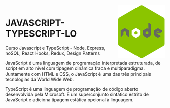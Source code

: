 <img src="nodejs.png" align="right" width="150">

# JAVASCRIPT-TYPESCRIPT-LO

Curso Javascript e TypeScript - Node, Express, noSQL, React Hooks, Redux, Design Patterns

JavaScript é uma linguagem de programação interpretada estruturada, de script em alto nível com tipagem dinâmica fraca e multiparadigma. Juntamente com HTML e CSS, o JavaScript é uma das três principais tecnologias da World Wide Web.

TypeScript é uma linguagem de programação de código aberto desenvolvida pela Microsoft. É um superconjunto sintático estrito de JavaScript e adiciona tipagem estática opcional à linguagem.